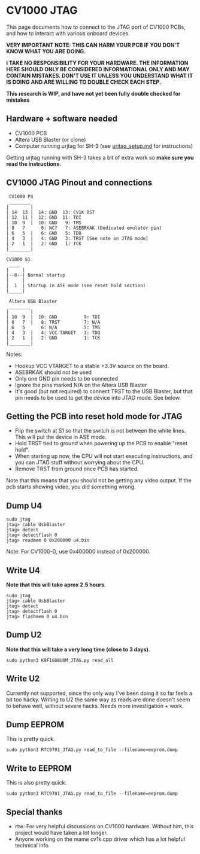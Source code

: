 # CV1000 JTAG

This page documents how to connect to the JTAG port of CV1000 PCBs, and how to interact with various onboard devices.

**VERY IMPORTANT NOTE: THIS CAN HARM YOUR PCB IF YOU DON'T KNOW WHAT YOU ARE DOING.**

**I TAKE NO RESPONSIBILITY FOR YOUR HARDWARE. THE INFORMATION HERE SHOULD ONLY BE CONSIDERED INFORMATIONAL ONLY AND MAY CONTAIN MISTAKES. DON'T USE IT UNLESS YOU UNDERSTAND WHAT IT IS DOING AND ARE WILLING TO DOUBLE CHECK EACH STEP.**

**This research is WIP, and have not yet been fully double checked for mistakes**

## Hardware + software needed

- CV1000 PCB
- Altera USB Blaster (or clone)
- Computer running urjtag for SH-3 (see [urjtag_setup.md](urjtag_setup.md) for instructions)

Getting urjtag running with SH-3 takes a bit of extra work so **make sure you read the instructions**.

## CV1000 JTAG Pinout and connections

```
 CV1000 P4
 ________
|        |
| 14  13 |  14: GND  13: CV1K RST
| 12  11 |  12: GND  11: TDI
| 10  9  |  10: GND   9: TMS
| 8   7      8: NC?   7: ASEBRKAK (Dedicated emulator pin)
| 6   5  |   6: GND   5: TDO
| 4   3  |   4: GND   3: TRST [See note on JTAG mode]
| 2   1  |   2: GND   1: TCK
|________|

CV1000 S1
 ____
|     |
|--0--| Normal startup
|     |
|  1  | Startup in ASE mode (see reset hold section)
|_____|
```

```
 Altera USB Blaster
 ________
|        |
| 10  9  |  10: GND          9: TDI
| 8   7  |   8: TRST         7: N/A
| 6   5      6: N/A          5: TMS
| 4   3  |   4: VCC TARGET   3: TDO
| 2   1  |   2: GND          1: TCK
|________|
```

Notes:
- Hookup VCC VTARGET to a stable +3.3V source on the board.
- ASEBRKAK should not be used
- Only one GND pin needs to be connected
- Ignore the pins marked N/A on the Altera USB Blaster
- It's good (but not required) to connect TRST to the USB Blaster,  but that pin needs to be used to get the device into JTAG mode. See below.

## Getting the PCB into reset hold mode for JTAG

- Flip the switch at S1 so that the switch is not between the white lines. This will put the device in ASE mode.
- Hold TRST tied to ground when powering up the PCB to enable "reset hold".
- When starting up now, the CPU will not start executing instructions, and you can JTAG stuff without worrying about the CPU.
- Remove TRST from ground once PCB has started.

Note that this means that you should not be getting any video output. If the pcb starts showing video, you did something wrong.

## Dump U4

```
sudo jtag
jtag> cable UsbBlaster
jtag> detect
jtag> detectflash 0
jtag> readmem 0 0x200000 u4.bin
```

Note: For CV1000-D, use 0x400000 instead of 0x200000.

## Write U4

**Note that this will take aprox 2.5 hours.**

```
sudo jtag
jtag> cable UsbBlaster
jtag> detect
jtag> detectflash 0
jtag> flashmem 0 u4.bin
```

## Dump U2

**Note that this will take a very long time (close to 3 days).**

```
sudo python3 K9F1G08U0M_JTAG.py read_all
```

## Write U2

Currently not supported, since the only way I've been doing it so far feels a bit too hacky. Writing to U2 the same way as reads are done doesn't seem to behave well, without severe hacks. Needs more investigation + work.

## Dump EEPROM

This is pretty quick.

```
sudo python3 RTC9701_JTAG.py read_to_file --filename=eeprom.dump
```

## Write to EEPROM 

This is also pretty quick.

```
sudo python3 RTC9701_JTAG.py read_to_file --filename=eeprom.dump
```

## Special thanks

- rtw: For very helpful discussions on CV1000 hardware. Without him, this project would have taken a lot longer.
- Anyone working on the mame cv1k.cpp driver which has a lot helpful technical info.
